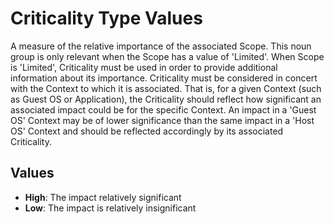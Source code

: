 # Criticality Type Values

A measure of the relative importance of the associated Scope. This noun group is only relevant when the Scope has a value of 'Limited'. When Scope is 'Limited', Criticality must be used in order to provide additional information about its importance. Criticality must be considered in concert with the Context to which it is associated. That is, for a given Context (such as Guest OS or Application), the Criticality should reflect how significant an associated impact could be for the specific Context. An impact in a 'Guest OS' Context may be of lower significance than the same impact in a 'Host OS' Context and should be reflected accordingly by its associated Criticality.

## Values

- **High**:  The impact relatively significant
- **Low**:  The impact is relatively insignificant


